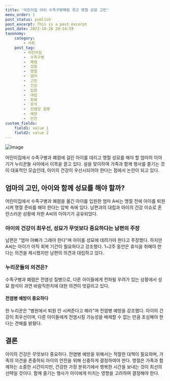 ```yaml
---
title: '어린이집 아이 수족구병폐렴 겪고 명절 성묘 고민'
menu_order: 1
post_status: publish
post_excerpt: This is a post excerpt
post_date: 2023-10-20 20:14:59
taxonomy:
    category:
        - 사회
    post_tag:
        - 어린이집
        -  수족구병
        -  폐렴
        -  성묘
        -  명절
        -  엄마
        -  고민
        -  건강
        -  입원
        -  대립
        -  회복
        -  휴식
        -  전염성 질병
        -  예방
        -  안전
custom_fields:
    field1: value 1
    field2: value 2
---
```


![Image](https://imgnews.pstatic.net/image/277/2024/02/07/0005377393_001_20240207141301319.jpg?type=w647)


어린이집에서 수족구병과 폐렴에 걸린 아이를 데리고 명절 성묘를 해야 할 엄마의 이야기가 누리꾼들 사이에서 이목을 끌고 있다. 설을 맞이하여 가족과 함께 행사를 즐기는 것이 대표적인 모습인데, 아이의 건강이 우선시되어야 한다는 점에서 논란이 되고 있다.

## 엄마의 고민, 아이와 함께 성묘를 해야 할까?

어린이집에서 수족구병과 폐렴을 옮긴 아이를 입원한 엄마 A씨는 명절 전에 아이를 퇴원시켜 명절 준비를 해야 한다는 압박 속에 있다. 남편과의 대립과 아이의 건강 이슈로 혼란스러운 상황에 처한 A씨의 이야기가 공유되었다. 

### 아이의 건강이 최우선, 성묘가 무엇보다 중요하다는 남편의 주장

남편은 "엄마 아빠가 그래야 한다"며 아이를 성묘에 데려가야 한다고 주장했다. 하지만 A씨는 아이가 아직 회복 기간이 필요하다고 강조했다. 1~2주 동안은 휴식을 취해야 한다는 의견을 제시했지만 남편의 의견과 대립하고 있다.

### 누리꾼들의 의견은?

수족구병과 폐렴은 전염성 질병으로, 다른 아이들에게 전파될 우려가 있는 상황에서 성묘 참석이 과연 바람직한지에 대한 의견이 엇갈리고 있다. 

#### 전염병 예방이 중요하다

한 누리꾼은 "병원에서 퇴원 안 시켜준다고 해라"며 전염병 예방을 강조했다. 아이의 건강이 최우선이며, 다른 아이들에게 전염시킬 가능성을 배제할 수 없는 만큼 조심해야 한다는 견해를 밝혔다.

## 결론

아이의 건강은 무엇보다 중요하다. 전염병 예방을 위해서는 적절한 대책이 필요하며, 가족의 의견을 존중하되 아이의 안전을 위해 신중하게 결정하여야 한다. 명절은 가족과 함께하는 소중한 시간이지만, 건강한 가정 분위기에서 행복한 시간을 보내는 것이 최선의 선택일 것이다. 함께 즐기는 행사가 아이에게 미치는 영향을 고려하여 결정해야 한다.

